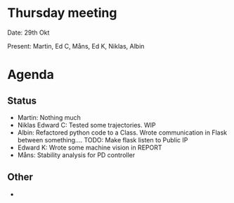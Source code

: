 # Thursday meeting
Date: 29th Okt

Present: Martin, Ed C, Måns, Ed K, Niklas, Albin


# Agenda


## Status
- Martin: Nothing much
- Niklas Edward C: Tested some trajectories. WIP
- Albin: Refactored python code to a Class. Wrote communication in Flask between something.... 
         TODO: Make flask listen to Public IP
- Edward K: Wrote some machine vision in REPORT
- Måns: Stability analysis for PD controller

## Other 
- 



